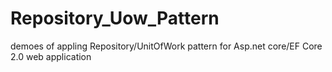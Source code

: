 # Repository_Uow_Pattern
demoes of appling Repository/UnitOfWork pattern for Asp.net core/EF Core 2.0 web application
